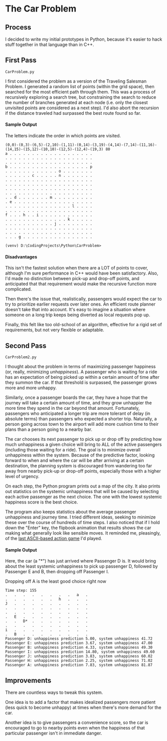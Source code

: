 # The Car Problem

## Process

I decided to write my initial prototypes in Python, because it's easier to hack stuff together in that language than in C++.

## First Pass

`CarProblem.py`

I first considered the problem as a version of the Traveling Salesman Problem. I generated a random list of points (within the grid space), then searched for the most efficient path through them. This was a process of recursively exploring a search tree, but constraining the search to reduce the number of branches generated at each node (i.e. only the closest unvisited points are considered as a next step). I'd also abort the recursion if the distance traveled had surpassed the best route found so far.

#### Sample Output

The letters indicate the order in which points are visited.
```
(0,0)-(0,3)-(6,5)-(2,10)-(1,11)-(0,14)-(3,19)-(4,14)-(7,14)-(11,16)-(14,15)-(15,12)-(10,10)-(12,5)-(12,4)-(19,3) 80
a . . . . . . . . . . . . . . . . . . .
. . . . . . . . . . . . . . . . . . . .
. . . . . . . . . . . . . . . . . . . .
b . . . . . . . . . . . . . . . . . . p
. . . . . . . . . . . . o . . . . . . .
. . . . . . c . . . . . n . . . . . . .
. . . . . . . . . . . . . . . . . . . .
. . . . . . . . . . . . . . . . . . . .
. . . . . . . . . . . . . . . . . . . .
. . . . . . . . . . . . . . . . . . . .
. . d . . . . . . . m . . . . . . . . .
. e . . . . . . . . . . . . . . . . . .
. . . . . . . . . . . . . . . l . . . .
. . . . . . . . . . . . . . . . . . . .
f . . . h . . i . . . . . . . . . . . .
. . . . . . . . . . . . . . k . . . . .
. . . . . . . . . . . j . . . . . . . .
. . . . . . . . . . . . . . . . . . . .
. . . . . . . . . . . . . . . . . . . .
. . . g . . . . . . . . . . . . . . . .

(venv) D:\CodingProjects\Python\CarProblem>
```

#### Disadvantages

This isn't the fastest solution when there are a LOT of points to cover, although I'm sure performance in C++ would have been satisfactory. Also, I'd made no distinction between pick-up and drop-off points, and anticipated that that requirement would make the recursive function more complicated.

Then there's the issue that, realistically, passengers would expect the car to try to prioritize earlier requests over later ones. An efficient route planner doesn't take that into account. It's easy to imagine a situation where someone on a long trip keeps being diverted as local requests pop up.

Finally, this felt like too old-school of an algorithm, effective for a rigid set of requirements, but not very flexible or adaptable.

## Second Pass

`CarProblem2.py`

I thought about the problem in terms of maximizing passenger happiness (or, really, minimizing *unhappiness*). A passenger who is waiting for a ride has an expectation of being picked up within a certain amount of time after they summon the car. If that threshold is surpassed, the passenger grows more and more unhappy.

Similarly, once a passenger boards the car, they have a hope that the journey will take a certain amount of time, and they grow unhappier the more time they spend in the car beyond that amount. Fortunately, passengers who anticipated a longer trip are more tolerant of delay (in absolute terms) than passengers who expected a shorter trip. Naturally, a person going across town to the airport will add more cushion time to their plans than a person going to a nearby bar.

The car chooses its next passenger to pick up or drop off by predicting how much unhappiness a given choice will bring to ALL of the active passengers (including those waiting for a ride). The goal is to minimize overall unhappiness within the system. Because of the predictive factor, looking forward to when and where the car will be after arriving at a certain destination, the planning system is discouraged from wandering too far away from nearby pick-up or drop-off points, especially those with a higher level of urgency.

On each step, the Python program prints out a map of the city. It also prints out statistics on the systemic unhappiness that will be caused by selecting each active passenger as the next choice. The one with the lowest systemic happiness score is the best choice.

The program also keeps statistics about the average passenger unhappiness and journey time. I tried different ideas, seeking to minimize these over the course of hundreds of time steps. I also noticed that if I hold down the "Enter" key, the flipbook animation that results shows the car making what generally look like sensible moves. It reminded me, pleasingly, of the [last ASCII-based action game](https://www.youtube.com/watch?v=sj8SjoMIeOU) I'd played.

#### Sample Output

Here, the car (a "*") has just arrived where Passenger D is. It would bring about the least systemic unhappiness to pick up passenger D, followed by Passenger E and B, then dropping off Passenger I.

Dropping off A is the least good choice right now

```
Time step: 155
.   .   .   .   .   .   .   .   a   .
.   .   .   .   .   .   h   .   .   .
J   .   .   .   .   .   .   .   .   .
.   .   .   .   .   .   .   .   .   .
.   .   .   .   .   .   .   .   .   .
.   E   .   .   .   .   .   .   .   .
.   .   D*  .   .   .   .   .   .   .
.   .   .   .   .   .   .   .   .   .
i   .   .   .   .   .   .   .   .   .
.   B   .   .   .   .   .   .   .   .
Passenger D: unhappiness prediction 5.00, system unhappiness 41.72
Passenger E: unhappiness prediction 3.67, system unhappiness 47.00
Passenger B: unhappiness prediction 4.33, system unhappiness 49.30
Passenger I: unhappiness prediction 14.80, system unhappiness 49.60
Passenger J: unhappiness prediction 3.83, system unhappiness 60.02
Passenger H: unhappiness prediction 2.25, system unhappiness 71.02
Passenger A: unhappiness prediction 7.83, system unhappiness 81.87
```

## Improvements

There are countless ways to tweak this system.

One idea is to add a factor that makes idealized passengers more patient (less quick to become unhappy) at times when there's more demand for the car.

Another idea is to give passengers a convenience score, so the car is encouraged to go to nearby points even when the happiness of that particular passenger isn't in immediate danger.